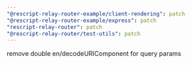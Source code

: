 ```yaml
---
"@rescript-relay-router-example/client-rendering": patch
"@rescript-relay-router-example/express": patch
"rescript-relay-router": patch
"@rescript-relay-router/test-utils": patch
---
```


remove double en/decodeURIComponent for query params
